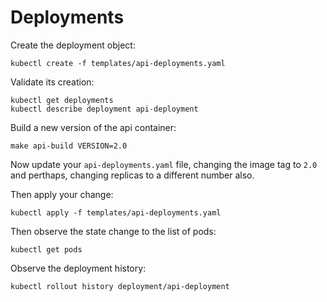 # Deployments

Create the deployment object:

    kubectl create -f templates/api-deployments.yaml

Validate its creation:

    kubectl get deployments
    kubectl describe deployment api-deployment

Build a new version of the api container:

    make api-build VERSION=2.0

Now update your `api-deployments.yaml` file, changing the image tag to `2.0` and perthaps, changing replicas to a different number also.

Then apply your change:

    kubectl apply -f templates/api-deployments.yaml

Then observe the state change to the list of pods:

    kubectl get pods

Observe the deployment history:

    kubectl rollout history deployment/api-deployment

